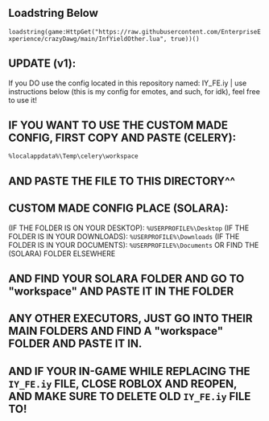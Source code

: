 ## Loadstring Below ##

`loadstring(game:HttpGet("https://raw.githubusercontent.com/EnterpriseExperience/crazyDawg/main/InfYieldOther.lua", true))()`

## UPDATE (v1):
If you DO use the config located in this repository named: IY_FE.iy | use instructions below (this is my config for emotes, and such, for idk), feel free to use it!

## IF YOU WANT TO USE THE CUSTOM MADE CONFIG, FIRST COPY AND PASTE (CELERY):

`%localappdata%\Temp\celery\workspace`

## AND PASTE THE FILE TO THIS DIRECTORY^^

## CUSTOM MADE CONFIG PLACE (SOLARA):

(IF THE FOLDER IS ON YOUR DESKTOP):
`%USERPROFILE%\Desktop`
(IF THE FOLDER IS IN YOUR DOWNLOADS):
`%USERPROFILE%\Downloads`
(IF THE FOLDER IS IN YOUR DOCUMENTS):
`%USERPROFILE%\Documents`
OR FIND THE (SOLARA) FOLDER ELSEWHERE

## AND FIND YOUR SOLARA FOLDER AND GO TO "workspace" AND PASTE IT IN THE FOLDER

## ANY OTHER EXECUTORS, JUST GO INTO THEIR MAIN FOLDERS AND FIND A "workspace" FOLDER AND PASTE IT IN.

## AND IF YOUR IN-GAME WHILE REPLACING THE `IY_FE.iy` FILE, CLOSE ROBLOX AND REOPEN, AND MAKE SURE TO DELETE OLD `IY_FE.iy` FILE TO!
